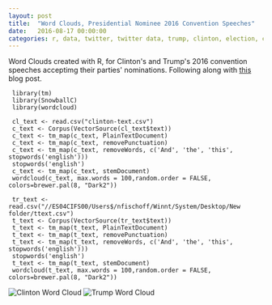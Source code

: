 ```yaml
---
layout: post
title:  "Word Clouds, Presidential Nominee 2016 Convention Speeches"
date:   2016-08-17 00:00:00
categories: r, data, twitter, twitter data, trump, clinton, election, convention speeches, politics
---
```


Word Clouds created with R, for Clinton's and Trump's 2016 convention speeches acceptimg their parties' nominations. Following along with [this](https://www.r-bloggers.com/building-wordclouds-in-r/) blog post. 

     library(tm)
     library(SnowballC)
     library(wordcloud)
     
     cl_text <- read.csv("clinton-text.csv")
     c_text <- Corpus(VectorSource(cl_text$text))
     c_text <- tm_map(c_text, PlainTextDocument)
     c_text <- tm_map(c_text, removePunctuation)
     c_text <- tm_map(c_text, removeWords, c('And', 'the', 'this', stopwords('english')))
     stopwords('english')
     c_text <- tm_map(c_text, stemDocument)
     wordcloud(c_text, max.words = 100,random.order = FALSE, colors=brewer.pal(8, "Dark2"))

     tr_text <- read.csv("//ES04CIFS00/Users$/nfischoff/Winnt/System/Desktop/New folder/ttext.csv")
     t_text <- Corpus(VectorSource(tr_text$text))
     t_text <- tm_map(t_text, PlainTextDocument)
     t_text <- tm_map(t_text, removePunctuation)
     t_text <- tm_map(t_text, removeWords, c('And', 'the', 'this', stopwords('english')))
     stopwords('english')
     t_text <- tm_map(t_text, stemDocument)
     wordcloud(t_text, max.words = 100,random.order = FALSE, colors=brewer.pal(8, "Dark2"))
     

![Clinton Word Cloud](http://khasachi.com/images/c_wc1.png)
![Trump Word Cloud](http://khasachi.com/images/twc.png)
